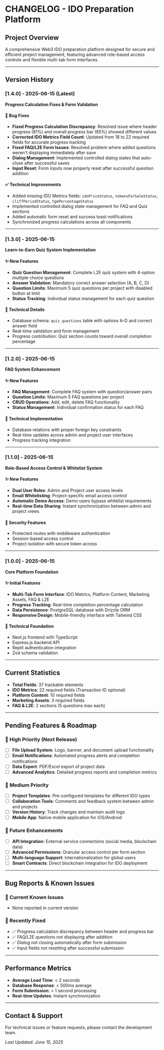 # CHANGELOG - IDO Preparation Platform

## Project Overview
A comprehensive Web3 IDO preparation platform designed for secure and efficient project management, featuring advanced role-based access controls and flexible multi-tab form interfaces.

---

## Version History

### [1.4.0] - 2025-06-15 (Latest)
**Progress Calculation Fixes & Form Validation**

#### 🔧 Bug Fixes
- **Fixed Progress Calculation Discrepancy**: Resolved issue where header progress (81%) and overall progress bar (85%) showed different values
- **Corrected IDO Metrics Field Count**: Updated from 18 to 22 required fields for accurate progress tracking
- **Fixed FAQ/L2E Form Issues**: Resolved problem where added questions weren't displaying immediately after save
- **Dialog Management**: Implemented controlled dialog states that auto-close after successful saves
- **Input Reset**: Form inputs now properly reset after successful question addition

#### ✅ Technical Improvements
- Added missing IDO Metrics fields: `idoPriceStatus`, `tokensForSaleStatus`, `cliffPeriodStatus`, `tgePercentageStatus`
- Implemented controlled dialog state management for FAQ and Quiz sections
- Added automatic form reset and success toast notifications
- Synchronized progress calculations across all components

---

### [1.3.0] - 2025-06-15
**Learn-to-Earn Quiz System Implementation**

#### ✨ New Features
- **Quiz Question Management**: Complete L2E quiz system with 4-option multiple choice questions
- **Answer Validation**: Mandatory correct answer selection (A, B, C, D)
- **Question Limits**: Maximum 5 quiz questions per project with disabled button at limit
- **Status Tracking**: Individual status management for each quiz question

#### 🔧 Technical Details
- Database schema: `quiz_questions` table with options A-D and correct answer field
- Real-time validation and form management
- Progress contribution: Quiz section counts toward overall completion percentage

---

### [1.2.0] - 2025-06-15  
**FAQ System Enhancement**

#### ✨ New Features
- **FAQ Management**: Complete FAQ system with question/answer pairs
- **Question Limits**: Maximum 5 FAQ questions per project
- **CRUD Operations**: Add, edit, delete FAQ functionality
- **Status Management**: Individual confirmation status for each FAQ

#### 🔧 Technical Implementation
- Database relations with proper foreign key constraints
- Real-time updates across admin and project user interfaces
- Progress tracking integration

---

### [1.1.0] - 2025-06-15
**Role-Based Access Control & Whitelist System**

#### ✨ New Features
- **Dual User Roles**: Admin and Project user access levels
- **Email Whitelisting**: Project-specific email access control
- **Automatic Demo Access**: Demo users bypass whitelist requirements
- **Real-time Data Sharing**: Instant synchronization between admin and project views

#### 🔧 Security Features
- Protected routes with middleware authentication
- Session-based access control
- Project isolation with secure token access

---

### [1.0.0] - 2025-06-15
**Core Platform Foundation**

#### ✨ Initial Features
- **Multi-Tab Form Interface**: IDO Metrics, Platform Content, Marketing Assets, FAQ & L2E
- **Progress Tracking**: Real-time completion percentage calculation
- **Data Persistence**: PostgreSQL database with Drizzle ORM
- **Responsive Design**: Mobile-friendly interface with Tailwind CSS

#### 🔧 Technical Foundation
- Next.js frontend with TypeScript
- Express.js backend API
- Replit authentication integration
- Zod schema validation

---

## Current Statistics
- **Total Fields**: 37 trackable elements
- **IDO Metrics**: 22 required fields (Transaction ID optional)
- **Platform Content**: 10 required fields  
- **Marketing Assets**: 3 required fields
- **FAQ & L2E**: 2 sections (5 questions max each)

---

## Pending Features & Roadmap

### 🔄 High Priority (Next Release)
- [ ] **File Upload System**: Logo, banner, and document upload functionality
- [ ] **Email Notifications**: Automated progress alerts and completion notifications
- [ ] **Data Export**: PDF/Excel export of project data
- [ ] **Advanced Analytics**: Detailed progress reports and completion metrics

### 🔄 Medium Priority
- [ ] **Project Templates**: Pre-configured templates for different IDO types
- [ ] **Collaboration Tools**: Comments and feedback system between admin and projects
- [ ] **Version History**: Track changes and maintain audit logs
- [ ] **Mobile App**: Native mobile application for iOS/Android

### 🔄 Future Enhancements
- [ ] **API Integration**: External service connections (social media, blockchain data)
- [ ] **Advanced Permissions**: Granular access control per form section
- [ ] **Multi-language Support**: Internationalization for global users
- [ ] **Smart Contracts**: Direct blockchain integration for IDO deployment

---

## Bug Reports & Known Issues

### 🐛 Current Known Issues
- None reported in current version

### 🔧 Recently Fixed
- ✅ Progress calculation discrepancy between header and progress bar
- ✅ FAQ/L2E questions not displaying after addition
- ✅ Dialog not closing automatically after form submission
- ✅ Input fields not resetting after successful submission

---

## Performance Metrics
- **Average Load Time**: < 2 seconds
- **Database Response**: < 500ms average
- **Form Submission**: < 1 second processing
- **Real-time Updates**: Instant synchronization

---

## Contact & Support
For technical issues or feature requests, please contact the development team.

*Last Updated: June 15, 2025*